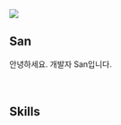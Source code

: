 <img src="https://img.shields.io/badge/san-alienware.svg?style=for-the-badge&logo=alienware&logoColor=541BAE" />

## San
안녕하세요. 개발자 San입니다.
<br />
<br />
<br />

## Skills
